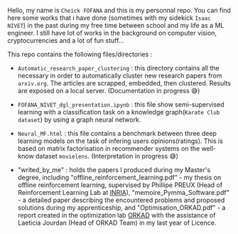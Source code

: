 Hello, my name is `Cheick FOFANA` and this is my personnal repo. You can find here some works that i have done (sometimes with my sidekick `Isaac NIVET`) in the past during my free time between school and my life as a ML engineer. I still have lot of works in the background on computer vision, cryptocurrencies and a lot of fun stuff...


This repo contains the following files/directories : 

- `Automatic_research_paper_clustering` : this directory contains all the necessary in order to automatically cluster new research papers from `arxiv.org`. The articles are scrapped, embedded, then clustered. Results are exposed on a local server. (Documentation in progress 😅)

- `FOFANA_NIVET_dgl_presentation.ipynb` : this file show semi-supervised learning with a classification task on a knowledge graph(`Karate Club dataset`) by using a graph neural network.

- `Neural_MF.html` : this file contains a benchmark between three deep learning models on the task of infering users opinions(ratings). This is based on matrix factorisation in recommender systems on the well-know dataset `movielens`. (Interpretation in progress 😅)

- "writed_by_me" : holds the papers I produced during my Master's degree, including "offline_reinforcement_learning.pdf" - my thesis on offline reinforcement learning, supervised by Phillipe PREUX (Head of Reinforcement Learning Lab at [INRIA](https://hal.inria.fr/hal-00736322)), "memoire_Pymma_Software.pdf" - a detailed paper describing the encountered problems and proposed solutions during my apprenticeship, and "Optimisation_ORKAD.pdf" - a report created in the optimization lab [ORKAD](https://www.cristal.univ-lille.fr/equipes/orkad/)  with the assistance of Laeticia Jourdan (Head of ORKAD Team) in my last year of Licence.




